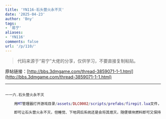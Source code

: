 ```yaml
---
title: 'YN116-石头营火永不灭'
date: '2025-04-23'
author: 'Bny'
tags:
- '易宁'
aliases:
- 'YN116'
comments: false
url: '/p/110/'
---
```


> 代码来源于“易宁”大佬的分享，仅供学习，不要直接复制粘贴。

原帖链接：[http://bbs.3dmgame.com/thread-3859071-1-1.html](http://bbs.3dmgame.com/thread-3859071-1-1.html)

---

```lua  

一一六.石头营火永不灭

	用MT管理器打开游戏目录/assets/DLC0002/scripts/prefabs/firepit.lua文件，将if section == 0 then替换为if section < 0 then

	即可让石头营火永不灭，但睡觉、下地洞后系统还是会将其熄灭，随便填块燃料即可又保持不灭

```  

